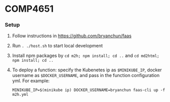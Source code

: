 # COMP4651

### Setup

1. Follow instructions in https://github.com/bryanchun/faas
2. Run `. ./host.sh` to start local development
3. Install npm packages by `cd m2h; npm install; cd ..` and `cd md2html; npm install; cd ..`
4. To deploy a function: specify the Kubenetes ip as `$MINIKUBE_IP`, docker username as `$DOCKER_USERNAME`, and pass in the function configuration yml. For example:

    `MINIKUBE_IP=$(minikube ip) DOCKER_USERNAME=bryanchun faas-cli up -f m2h.yml`